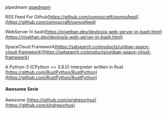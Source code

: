 




pipedream [pipedream](https://pipedream.com/)

RSS Feed For Github[https://github.com/osmoscraft/osmosfeed](https://github.com/osmoscraft/osmosfeed)

WebServer In bash[https://nivethan.dev/devlog/a-web-server-in-bash.html](https://nivethan.dev/devlog/a-web-server-in-bash.html)

SpaceCloud Framework[https://satsearch.co/products/unibap-space-cloud-framework](https://satsearch.co/products/unibap-space-cloud-framework)


A Python-3 (CPython >= 3.8.0) Interpreter written in Rust [https://github.com/RustPython/RustPython](https://github.com/RustPython/RustPython)

#### Awesome Serie
Awesome [https://github.com/sindresorhus](https://github.com/sindresorhus)
